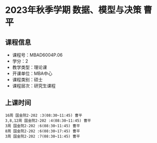 # 2023年秋季学期 数据、模型与决策 曹平






## 课程信息

- 课程号：MBAD6004P.06
- 学分：2
- 教学类型：理论课
- 开课单位：MBA中心
- 课程类别：硕士
- 课程层次：研究生课程

## 上课时间

```
16周 国金院2-202 :3(08:30~11:45) 曹平
3,8,12周 国金院2-202 :4(08:30~11:45) 曹平
3周 国金院2-202 :6(08:30~11:45) 曹平
8周 国金院2-202 :6(08:30~17:45) 曹平
3周 国金院2-202 :7(08:30~11:45) 曹平
```

